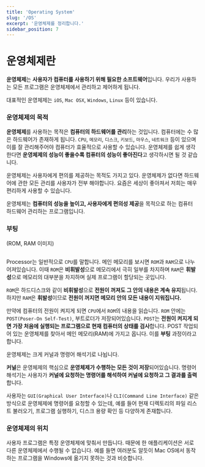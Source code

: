 ```yaml
---
title: 'Operating System'
slug: '/OS'
excerpt: '운영체제를 정리합니다.'
sidebar_position: 7
---
```


# 운영체제란

**운영체제**는 **사용자가 컴퓨터를 사용하기 위해 필요한 소프트웨어**입니다. 우리가 사용하는 모든 프로그램은 운영체제에서 관리하고 제어하게 됩니다.

대표적인 운영체제는 `iOS`, `Mac OSX`, `Windows`, `Linux` 등이 있습니다.

### 운영체제의 목적

**운영체제**를 사용하는 목적은 **컴퓨터의 하드웨어를 관리**하는 것입니다. 컴퓨터에는 수 많은 하드웨어가 존재하게 됩니다. `CPU`, `메모리`, `디스크`, `키보드`, `마우스`, `네트워크` 등이 있으며 이를 잘 관리해주어야 컴퓨터가 효율적으로 사용할 수 있습니다. 운영체제를 쉽게 생각한다면 **운영체제의 성능이 좋을수록 컴퓨터의 성능이 좋아진다**고 생각하시면 될 것 같습니다.

운영체제는 사용자에게 편의를 제공하는 목적도 가지고 있다. 운영체제가 없다면 하드웨어에 관한 모든 관리를 사용자가 전부 해야합니다. 요즘은 세상이 좋아져서 저희는 매우 편리하게 사용할 수 있습니다.

운영체제는 **컴퓨터의 성능을 높이고, 사용자에게 편의성 제공**을 목적으로 하는 컴퓨터 하드웨어 관리하는 프로그램입니다.

### 부팅

(ROM, RAM 이미지)

<img src="https://i.imghippo.com/files/UoPa41725166031.jpg" alt="" border="0"/>

Processor는 일반적으로 `CPU`를 말합니다. 메인 메모리를 보시면 `ROM`과 `RAM`으로 나누어져있습니다. 이때 `ROM`은 **비휘발성**으로 메모리에서 극히 일부를 차지하며 `RAM`은 **휘발성**으로 메모리의 대부분을 차지하며 실제 프로그램이 할당되는 곳입니다.

`ROM`은 하드디스크와 같이 **비휘발성**으로 **전원이 꺼져도 그 안의 내용은 계속 유지**됩니다. 하지만 `RAM`은 **휘발성**이므로 **전원이 꺼지면 메모리 안의 모든 내용이 지워집니다.**

만약에 컴퓨터의 전원이 켜지게 되면 `CPU`에서 `ROM`의 내용을 읽습니다. 
`ROM` 안에는 `POST(Poser-On Self-Test)`, 부트로더가 저장되어있습니다. `POST`는 **전원이 켜지게 되면 가장 처음에 실행되는 프로그램으로 현재 컴퓨터의 상태를 검사**합니다. POST 작업되어 있는 운영체제를 찾아서 메인 메모리(RAM)에 가지고 옵니다. 이를 **부팅** 과정이라고 합니다.

운영체제는 크게 커널과 명령어 해석기로 나뉩니다.

**커널**은 운영체제의 핵심으로 **운영체제가 수행하는 모든 것이 저장**되어있습니다. 명령어 해석기는 사용자가 **커널에 요청하는 명령어를 해석하여 커널에 요청하고 그 결과를 출력**합니다.

사용자는 `GUI(Graphical User Interface)`나 `CLI(Command Line Interface)` 같은 방식으로 운영체제에 명령어를 요청할 수 있는데, 예를 들어 현재 디렉토리의 파일 리스트 불러오기, 프로그램 실행하기, 디스크 용량 확인 등 다양하게 존재합니다.

### 운영체제의 위치

사용자 프로그램은 특정 운영체제에 맞춰서 만듭니다. 때문에 한 애플리케이션은 서로 다른 운영체제에서 수행될 수 없습니다. 예를 들면 여러분도 알듯이 Mac OS에서 동작하는 프로그램을 Windows에 옮기지 못하는 것과 비슷합니다.